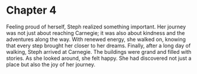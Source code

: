 # Chapter 4

Feeling proud of herself, Steph realized something important. Her journey was not just about reaching Carnegie; it was also about kindness and the adventures along the way. With renewed energy, she walked on, knowing that every step brought her closer to her dreams.
Finally, after a long day of walking, Steph arrived at Carnegie. The buildings were grand and filled with stories. As she looked around, she felt happy. She had discovered not just a place but also the joy of her journey.